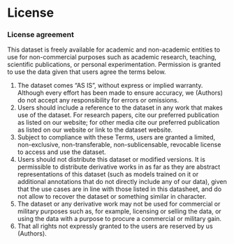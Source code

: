 # License
### License agreement

This dataset is freely available for academic and non-academic entities to use for non-commercial purposes such as academic research, teaching, scientific publications, or personal experimentation. Permission is granted to use the data given that users agree the terms below.

1. The dataset comes “AS IS”, without express or implied warranty. Although every effort has been made to ensure accuracy, we (Authors) do not accept any responsibility for errors or omissions.
2. Users should include a reference to the dataset in any work that makes use of the dataset. For research papers, cite our preferred publication as listed on our website; for other media cite our preferred publication as listed on our website or link to the dataset website.
3. Subject to compliance with these Terms, users are  granted a limited, non-exclusive, non-transferable, non-sublicensable, revocable license to access and use the dataset.
4. Users should not distribute this dataset or modified versions. It is permissible to distribute derivative works in as far as they are abstract representations of this dataset (such as models trained on it or additional annotations that do not directly include any of our data), given that the use cases are in line with those listed in this datasheet,  and do not allow to recover the dataset or something similar in character.
5. The dataset or any derivative work may not be used for commercial or military purposes such as, for example, licensing or selling the data, or using the data with a purpose to procure a commercial or military gain.
6. That all rights not expressly granted to the users are reserved by us (Authors).
